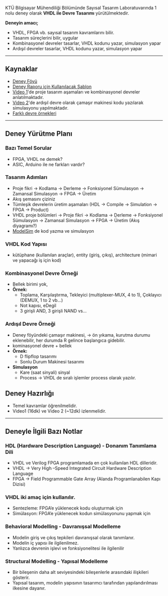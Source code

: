 KTÜ Bilgisayar Mühendiliği Bölümünde Sayısal Tasarım Laboratuvarında 1 nolu deney olarak **VHDL ile Devre Tasarımı** yürütülmektedir.

**Deneyin amacı;**
* VHDL, FPGA vb. sayısal tasarım kavramlarını bilir.
* Tasarım süreçlerini bilir, uygular
* Kombinasyonel devreler tasarlar, VHDL kodunu yazar, simulasyon yapar
* Ardışıl devreler tasarlar, VHDL kodunu yazar, simulasyon yapar

---

## Kaynaklar
* [Deney Föyü](/0_logic_design_lab\1_vhdl_ile_devre_tasarimi\00_documents\VHDL_ile_Devre_Tasarimi.pdf)
* [Deney Raporu için Kullanılacak Şablon](/0_logic_design_lab\1_vhdl_ile_devre_tasarimi\00_documents\VHDL_deney_rapor_sablonu.pdf)
* [Video 1](https://youtu.be/Z6Ql3Jw2hTU)'de proje tasarım aşamaları ve kombinasyonel devreler anlatılmaktadır.
* [Video 2](https://youtu.be/cg_CRbJMDLM)'de ardışıl devre olarak çamaşır makinesi kodu yazılarak simulasyonu yapılmaktadır.
* [Farklı devre örnekleri](https://www.youtube.com/watch?v=KW5uX0c2s6I&list=PLcjh-_Mx3C9Ozs5U6qc2idUcsnTP5UyEq)

---

## Deney Yürütme Planı

### Bazı Temel Sorular
* FPGA, VHDL ne demek? 
* ASIC, Arduino ile ne farkları vardır?

### Tasarım Adımları
* Proje fikri → Kodlama → Derleme → Fonksiyonel Sümulasyon → Zamansal Simulasyon → FPGA → Üretim
* Akış şemasını çiziniz
* Tümleşik devrelerin üretim aşamaları (HDL → Compile → Simulation → FPGA → Product)
* VHDL proje bölümleri → Proje fikri → Kodlama → Derleme → Fonksiyonel Sümulasyon → Zamansal Simulasyon → FPGA → Üretim (Akış diyagramı?)
* [ModelSim](https://www.mentor.com/company/higher_ed/modelsim-student-edition) de kod yazma ve simulasyon

### VHDL Kod Yapısı
* kütüphane (kullanılan araçlar), entity (giriş, çıkış), architecture (mimari ve yapacağı iş için kod)

### Kombinasyonel Devre Örneği
* Bellek birimi yok, 
* **Örnek:** 
  * Toplama, Karşılaştırma, Tekleyici (multiplexer-MUX, 4 to 1), Çoklayıcı (DEMUX, 1 to 2 vb...)
  * Not kapısı, eDegil
  * 3 girişli AND, 3 girişli NAND vs...

### Ardışıl Devre Örneği
* Deney föyündeki çamaşır makinesi, → ön yıkama, kurutma durumu eklenebilir, her durumda R gelince başlangıca gidebilir.
* kominasyonel devre + bellek
* **Örnek:**
  * D flipflop tasarımı
  * Sonlu Durum Makinesi tasarımı
* **Simulasyon**
  * Kare (saat sinyali) sinyal
  * Process → VHDL de sıralı işlemler process olarak yazılır.

## Deney Hazırlığı
* Temel kavramlar öğrenilmelidir.
* Video1 (16dk) ve Video 2 (~12dk) izlenmelidir.


---

## Deneyle İlgili Bazı Notlar
### HDL (Hardware Description Language) - Donanım Tanımlama Dili
* VHDL ve Verilog FPGA programlamada en çok kullanılan HDL dilleridir. 
* VHDL → Very High –Speed Integrated Circuit Hardware Description Language
* FPGA → Field Programmable Gate Array (Alanda Programlanabilen Kapı Dizisi)

### VHDL iki amaç için kullanılır.
* Sentezleme: FPGA’e  yüklenecek kodu oluşturmak için
* Simülasyon: FPGA’e yüklenecek kodun simülasyonunu yapmak için

### Behavioral Modelling - Davranışsal Modelleme
* Modelin giriş ve çıkış tepkileri davranışsal olarak tanımlanır.  
* Modelin iç yapısı ile ilgilenilmez. 
* Yanlızca devrenin işlevi ve fonksiyonelitesi ile ilgilenilir

### Structural Modelling - Yapısal Modelleme
* Bir bileşenin daha alt seviyesindeki bileşenlerle arasındaki ilişkileri gösterir. 
* Yapısal tasarım, modelin yapısının tasarımcı tarafından yapılandırılması ilkesine dayanır.
